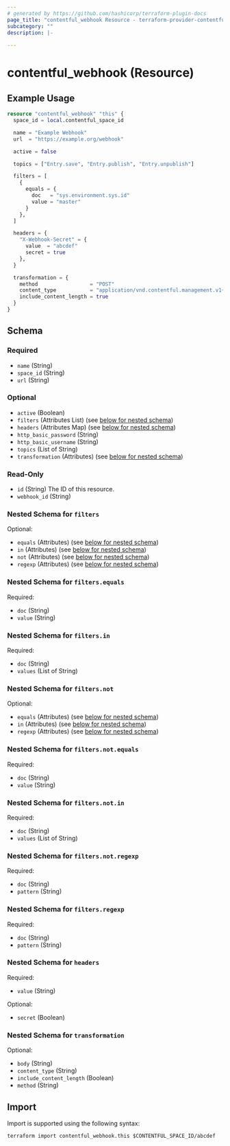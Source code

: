 ```yaml
---
# generated by https://github.com/hashicorp/terraform-plugin-docs
page_title: "contentful_webhook Resource - terraform-provider-contentful"
subcategory: ""
description: |-
  
---
```


# contentful_webhook (Resource)



## Example Usage

```terraform
resource "contentful_webhook" "this" {
  space_id = local.contentful_space_id

  name = "Example Webhook"
  url  = "https://example.org/webhook"

  active = false

  topics = ["Entry.save", "Entry.publish", "Entry.unpublish"]

  filters = [
    {
      equals = {
        doc   = "sys.environment.sys.id"
        value = "master"
      }
    },
  ]

  headers = {
    "X-Webhook-Secret" = {
      value  = "abcdef"
      secret = true
    },
  }

  transformation = {
    method                 = "POST"
    content_type           = "application/vnd.contentful.management.v1+json"
    include_content_length = true
  }
}
```

<!-- schema generated by tfplugindocs -->
## Schema

### Required

- `name` (String)
- `space_id` (String)
- `url` (String)

### Optional

- `active` (Boolean)
- `filters` (Attributes List) (see [below for nested schema](#nestedatt--filters))
- `headers` (Attributes Map) (see [below for nested schema](#nestedatt--headers))
- `http_basic_password` (String)
- `http_basic_username` (String)
- `topics` (List of String)
- `transformation` (Attributes) (see [below for nested schema](#nestedatt--transformation))

### Read-Only

- `id` (String) The ID of this resource.
- `webhook_id` (String)

<a id="nestedatt--filters"></a>
### Nested Schema for `filters`

Optional:

- `equals` (Attributes) (see [below for nested schema](#nestedatt--filters--equals))
- `in` (Attributes) (see [below for nested schema](#nestedatt--filters--in))
- `not` (Attributes) (see [below for nested schema](#nestedatt--filters--not))
- `regexp` (Attributes) (see [below for nested schema](#nestedatt--filters--regexp))

<a id="nestedatt--filters--equals"></a>
### Nested Schema for `filters.equals`

Required:

- `doc` (String)
- `value` (String)


<a id="nestedatt--filters--in"></a>
### Nested Schema for `filters.in`

Required:

- `doc` (String)
- `values` (List of String)


<a id="nestedatt--filters--not"></a>
### Nested Schema for `filters.not`

Optional:

- `equals` (Attributes) (see [below for nested schema](#nestedatt--filters--not--equals))
- `in` (Attributes) (see [below for nested schema](#nestedatt--filters--not--in))
- `regexp` (Attributes) (see [below for nested schema](#nestedatt--filters--not--regexp))

<a id="nestedatt--filters--not--equals"></a>
### Nested Schema for `filters.not.equals`

Required:

- `doc` (String)
- `value` (String)


<a id="nestedatt--filters--not--in"></a>
### Nested Schema for `filters.not.in`

Required:

- `doc` (String)
- `values` (List of String)


<a id="nestedatt--filters--not--regexp"></a>
### Nested Schema for `filters.not.regexp`

Required:

- `doc` (String)
- `pattern` (String)



<a id="nestedatt--filters--regexp"></a>
### Nested Schema for `filters.regexp`

Required:

- `doc` (String)
- `pattern` (String)



<a id="nestedatt--headers"></a>
### Nested Schema for `headers`

Required:

- `value` (String)

Optional:

- `secret` (Boolean)


<a id="nestedatt--transformation"></a>
### Nested Schema for `transformation`

Optional:

- `body` (String)
- `content_type` (String)
- `include_content_length` (Boolean)
- `method` (String)

## Import

Import is supported using the following syntax:

```shell
terraform import contentful_webhook.this $CONTENTFUL_SPACE_ID/abcdef
```
